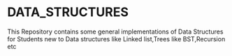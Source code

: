 # DATA_STRUCTURES
This Repository contains some general implementations of Data Structures for Students new to Data structures like Linked list,Trees like BST,Recursion etc
